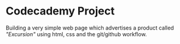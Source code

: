 # Codecademy Project

Building a very simple web page which advertises a product called *"Excursion"* using html, css and the git/github workflow.